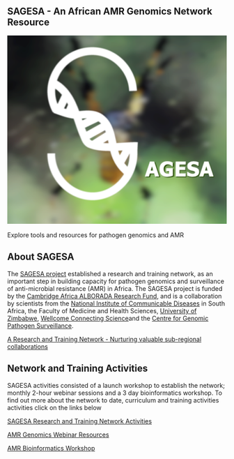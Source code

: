 ## SAGESA - An African AMR Genomics Network Resource
![SAGESA logo](logos/SAGESA.png)

Explore tools and resources for pathogen genomics and AMR

## About SAGESA

The [SAGESA project](https://sagesa.africa) established a research and training network, as an important step in building capacity for pathogen genomics and surveillance of anti-microbial resistance (AMR) in Africa. The SAGESA project is funded by the [Cambridge Africa ALBORADA Research Fund](https://www.cambridge-africa.cam.ac.uk/initiatives/the-alborada-research-fund/), and is a collaboration by scientists from the [National Institute of Communicable Diseases](https://www.nicd.ac.za) in South Africa, the Faculty of Medicine and Health Sciences, [University of Zimbabwe](http://www.uz.ac.zw/index.php/university-departments), [Wellcome Connecting Science](https://coursesandconferences.wellcomeconnectingscience.org)and the [Centre for Genomic Pathogen Surveillance](https://www.pathogensurveillance.net).    

[A Research and Training Network - Nurturing valuable sub-regional collaborations](https://coursesandconferences.wellcomeconnectingscience.org/news_item/sagesa-a-training-and-research-network-to-develop-capacity-for-genomic-surveillance-of-amr)


## Network and Training Activities
SAGESA activities consisted of a launch workshop to establish the network; monthly 2-hour webinar sessions and a 3 day bioinformatics workshop. To find out more about the network to date, curriculum and training activities activities click on the links below  

[SAGESA Research and Training Network Activities](https://github.com/WCSCourses/SAGESA-AMR-Genomics-Network/blob/main/SAGESA%20Network%20and%20Training%20Activities.pdf)   

[AMR Genomics Webinar Resources](webinars.md)

[AMR Bioinformatics Workshop](https://wcscourses.github.io/AMR-Bio-Africa-2022/)
